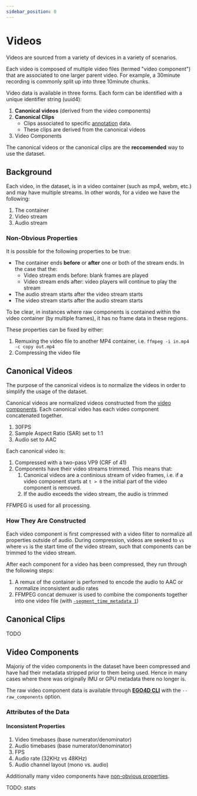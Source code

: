 ```yaml
---
sidebar_position: 0
---
```


# Videos

Videos are sourced from a variety of devices in a variety of
scenarios.

Each video is composed of multiple video files (termed "video
component") that are associated to one larger parent video. For
example, a 30minute recording is commonly split up into three 10minute
chunks.

Video data is available in three forms. Each form can be identified with a unique identifier string (uuid4):
1. **Canonical videos** (derived from the video components)
2. **Canonical Clips**
   - Clips associated to specific [annotation](annotations.md) data.
   - These clips are derived from the canonical videos
3. Video Components

The canonical videos or the canonical clips are the **reccomended** way to use the dataset.

## Background

Each video, in the dataset, is in a video container (such as mp4, webm, etc.)
and may have multiple streams. In other words, for a video we have the
following:
1. The container
2. Video stream
3. Audio stream

### Non-Obvious Properties

It is possible for the following properties to be true:
- The container ends **before** or **after** one or both of the stream
  ends. In the case that the:
  - Video stream ends before: blank frames are played
  - Video stream ends after: video players will continue to play the stream
- The audio stream starts after the video stream starts
- The video stream starts after the audio stream starts

To be clear, in instances where raw components is contained within the
video container (by multiple frames), it has no frame data in these
regions.

These properties can be fixed by either:
1. Remuxing the video file to another MP4 container, i.e. `ffmpeg -i in.mp4 -c copy out.mp4`
2. Compressing the video file

## Canonical Videos

The purpose of the canonical videos is to normalize the videos in
order to simplify the usage of the dataset.

Canonical videos are normalized videos constructed from the [video
components](#video-components). Each canonical video has each video
component concatenated together.

1. 30FPS
2. Sample Aspect Ratio (SAR) set to 1:1
3. Audio set to AAC

Each canonical video is:

1. Compressed with a two-pass VP9 (CRF of 41)
2. Components have their video streams trimmed. This means that:
   1. Canonical videos are a continious stream of video frames,
      i.e. if a video component starts at `t > 0` the initial part of
      the video component is removed.
   2. If the audio exceeds the video stream, the audio is trimmed

FFMPEG is used for all processing.

### How They Are Constructed

Each video component is first compressed with a video filter to
normalize all properties outside of audio. During compression, videos
are seeked to `vs` where `vs` is the start time of the video stream,
such that components can be trimmed to the video stream.

After each component for a video has been compressed, they run through
the following steps:

1. A remux of the container is performed to encode the audio to AAC or
   normalize inconsistent audio rates
2. FFMPEG concat demuxer is used to combine the components together
   into one video file (with [`-segment_time_metadata 1`](https://ffmpeg.org/ffmpeg-formats.html#Options))

## Canonical Clips

TODO

## Video Components

Majoriy of the video components in the dataset have been compressed
and have had their metadata stripped prior to them being used. Hence
in many cases where there was originally IMU or GPU metadata there no
longer is.

The raw video component data is available through **[EGO4D
CLI](https://github.com/facebookresearch/Ego4d/blob/main/ego4d/cli/README.md)**
with the `--raw_components` option.

### Attributes of the Data

#### Inconsistent Properties

1. Video timebases (base numerator/denominator)
2. Audio timebases (base numerator/denominator)
3. FPS
4. Audio rate (32KHz vs 48KHz)
5. Audio channel layout (mono vs. audio)

Additionally many video components have [non-obvious
properties](#non-obvious-properties).

TODO: stats
